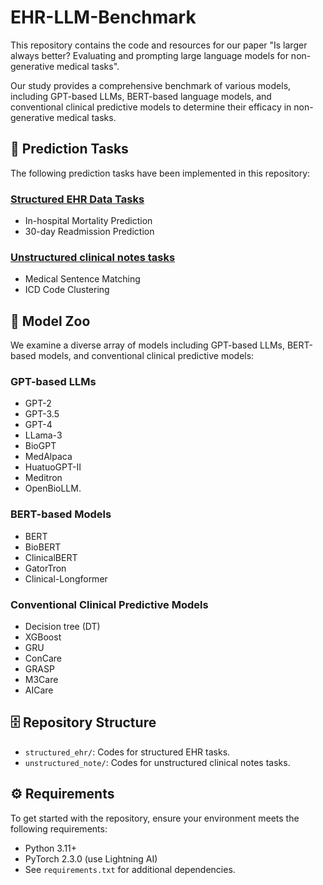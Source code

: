 # EHR-LLM-Benchmark

This repository contains the code and resources for our paper "Is larger always better? Evaluating and prompting large language models for non-generative medical tasks".

Our study provides a comprehensive benchmark of various models, including GPT-based LLMs, BERT-based language models, and conventional clinical predictive models to determine their efficacy in non-generative medical tasks.

## 🎯 Prediction Tasks

The following prediction tasks have been implemented in this repository:

### [Structured EHR Data Tasks](structured_ehr/README.md)

- In-hospital Mortality Prediction
- 30-day Readmission Prediction

### [Unstructured clinical notes tasks](unstructured_note/README.md)

- Medical Sentence Matching
- ICD Code Clustering

## 🚀 Model Zoo

We examine a diverse array of models including GPT-based LLMs, BERT-based models, and conventional clinical predictive models:

### GPT-based LLMs

- GPT-2
- GPT-3.5
- GPT-4
- LLama-3
- BioGPT
- MedAlpaca
- HuatuoGPT-II
- Meditron
- OpenBioLLM.

### BERT-based Models

- BERT
- BioBERT
- ClinicalBERT
- GatorTron
- Clinical-Longformer

### Conventional Clinical Predictive Models

- Decision tree (DT)
- XGBoost
- GRU
- ConCare
- GRASP
- M3Care
- AICare

## 🗄️ Repository Structure

- `structured_ehr/`: Codes for structured EHR tasks.
- `unstructured_note/`: Codes for unstructured clinical notes tasks.

## ⚙️ Requirements

To get started with the repository, ensure your environment meets the following requirements:

- Python 3.11+
- PyTorch 2.3.0 (use Lightning AI)
- See `requirements.txt` for additional dependencies.